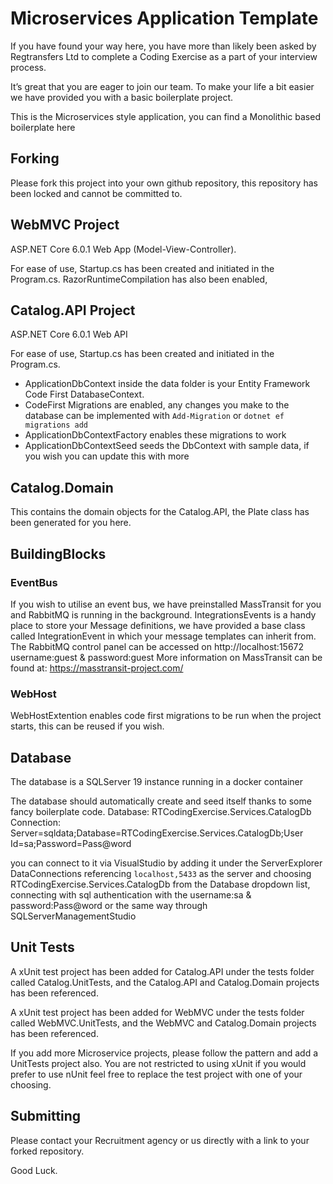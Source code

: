 # Microservices Application Template

If you have found your way here, you have more than likely been asked by Regtransfers Ltd to complete a Coding Exercise as a part of your interview process. 

It’s great that you are eager to join our team. To make your life a bit easier we have provided you with a basic boilerplate project. 

This is the Microservices style application, you can find a Monolithic based boilerplate here

## Forking
Please fork this project into your own github repository, this repository has been locked and cannot be committed to.

## WebMVC Project

ASP.NET Core 6.0.1 Web App (Model-View-Controller).

For ease of use, Startup.cs has been created and initiated in the Program.cs. RazorRuntimeCompilation has also been enabled, 

## Catalog.API Project

ASP.NET Core 6.0.1 Web API

For ease of use, Startup.cs has been created and initiated in the Program.cs.

- ApplicationDbContext inside the data folder is your Entity Framework Code First DatabaseContext.
- CodeFirst Migrations are enabled, any changes you make to the database can be implemented with 
  `Add-Migration` or `dotnet ef migrations add`
- ApplicationDbContextFactory enables these migrations to work
- ApplicationDbContextSeed seeds the DbContext with sample data, if you wish you can update this with more

## Catalog.Domain
This contains the domain objects for the Catalog.API, the Plate class has been generated for you here.

## BuildingBlocks
### EventBus
If you wish to utilise an event bus, we have preinstalled MassTransit for you and RabbitMQ is running in the background. IntegrationsEvents is a handy place to store your Message definitions, we have provided a base class called IntegrationEvent in which your message templates can inherit from.
The RabbitMQ control panel can be accessed on http://localhost:15672 username:guest & password:guest
More information on MassTransit can be found at: https://masstransit-project.com/

### WebHost
WebHostExtention enables code first migrations to be run when the project starts, this can be reused if you wish.

## Database
The database is a SQLServer 19 instance running in a docker container

The database should automatically create and seed itself thanks to some fancy boilerplate code.
Database: RTCodingExercise.Services.CatalogDb
Connection: Server=sqldata;Database=RTCodingExercise.Services.CatalogDb;User Id=sa;Password=Pass@word

you can connect to it via VisualStudio by adding it under the ServerExplorer DataConnections referencing `localhost,5433` as the server and choosing RTCodingExercise.Services.CatalogDb from the Database dropdown list, connecting with sql authentication with the username:sa & password:Pass@word or the same way through SQLServerManagementStudio

## Unit Tests
A xUnit test project has been added for Catalog.API under the tests folder called Catalog.UnitTests, and the Catalog.API and Catalog.Domain projects has been referenced.

A xUnit test project has been added for WebMVC under the tests folder called WebMVC.UnitTests, and the WebMVC and Catalog.Domain projects has been referenced.

If you add more Microservice projects, please follow the pattern and add a UnitTests project also. You are not restricted to using xUnit if you would prefer to use nUnit feel free to replace the test project with one of your choosing.

## Submitting
Please contact your Recruitment agency or us directly with a link to your forked repository.

Good Luck.





